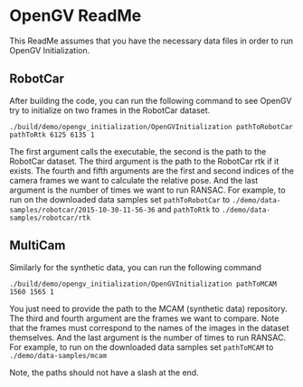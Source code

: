 # OpenGV ReadMe

This ReadMe assumes that you have the necessary data files in order to run OpenGV Initialization.

## RobotCar
After building the code, you can run the following command to see OpenGV try to initialize on two frames in the RobotCar dataset.
```
./build/demo/opengv_initialization/OpenGVInitialization pathToRobotCar pathToRtk 6125 6135 1
```
The first argument calls the executable, the second is the path to the RobotCar dataset. The third argument is the path to the RobotCar rtk if it exists. The fourth and fifth arguments are the first and second indices of the camera frames we want to calculate the relative pose. And the last argument is the number of times we want to run RANSAC. For example, to run on the downloaded data samples set `pathToRobotCar` to `./demo/data-samples/robotcar/2015-10-30-11-56-36` and `pathToRtk` to `./demo/data-samples/robotcar/rtk`

## MultiCam 
Similarly for the synthetic data, you can run the following command
```
./build/demo/opengv_initialization/OpenGVInitialization pathToMCAM 1560 1565 1
```
You just need to provide the path to the MCAM (synthetic data) repository. The third and fourth argument are the frames we want to compare. Note that the frames must correspond to the names of the images in the dataset themselves. And the last argument is the number of times to run RANSAC. For example, to run on the downloaded data samples set `pathToMCAM` to `./demo/data-samples/mcam`


Note, the paths should not have a slash at the end.
